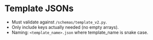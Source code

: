 # Template JSONs

* Must validate against `/schemas/template_v2.py`.
* Only include keys actually needed (no empty arrays).
* Naming: `<template_name>.json` where template_name is snake case.
